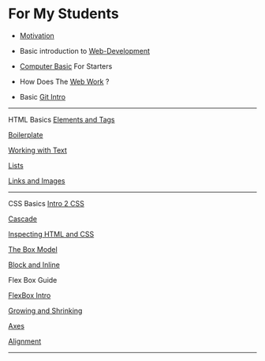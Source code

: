 # For My Students

* [Motivation](Motivation.md)

* Basic introduction to [Web-Development](WebDevIntro_001.md)

* [Computer Basic](ComputerBasicForStarters.md) For Starters 

* How Does The [Web Work](HDTWW.md) ?  

* Basic [Git Intro](BGI.md)

___
HTML Basics
[Elements and Tags](RWL/HTML/1_ElementsAndTags.md) 

[Boilerplate](RWL/HTML/2_Boilerplate.md)

[Working with Text](RWL/HTML/3_WorkingWithText.md)

[Lists](RWL/HTML/4_list.md)

[Links and Images](RWL/HTML/5_LinksAndImages.md)
___
CSS Basics
[Intro 2 CSS](RWL/CSS_Foundation/1_Intro2CSS.md)

[Cascade](RWL/CSS_Foundation/2_Cascade.md)

[Inspecting HTML and CSS](RWL/CSS_Foundation/3_InspectingHTML_andCSS.md)

[The Box Model](RWL/CSS_Foundation/4_TheBoxModel.md)

[Block and Inline](RWL/CSS_Foundation/5_BlockAndInline.md)

Flex Box Guide

[FlexBox Intro](RWL/CSS_Foundation/Flex_Box/1_FlexBoxIntro.md)

[Growing and Shrinking](RWL/CSS_Foundation/Flex_Box/2_GrowingAndShrinking.md)

[Axes](RWL/CSS_Foundation/Flex_Box/3_Axes.md)

[Alignment](RWL/CSS_Foundation/Flex_Box/4_Alignment.md)
___

[]()
[]()
[]()
[]()
[]()
[]()
[]()
[]()
[]()
[]()
[]()
[]()
[]()
[]()
[]()
[]()
[]()

